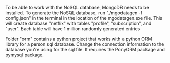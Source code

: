 To be able to work with the NoSQL database, MongoDB needs to be installed.
To generate the NoSQL database, run "./mgodatagen -f config.json" in the terminal in the location of the mgodatagen.exe file.
This will create database "netflix" with tables "profile", "subscription", and "user". Each table will have 1 million randomly generated entries

Folder "orm" contains a python project that works with a python ORM library for a person.sql database. Change the connection information to the database you're using for the sql file.
It requires the PonyORM package and pymysql package.
